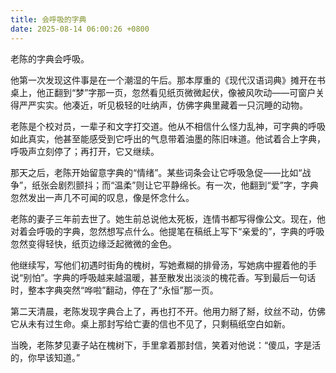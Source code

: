 ```yaml
---
title: 会呼吸的字典
date: 2025-08-14 06:00:26 +0800
---
```


老陈的字典会呼吸。

他第一次发现这件事是在一个潮湿的午后。那本厚重的《现代汉语词典》摊开在书桌上，他正翻到“梦”字那一页，忽然看见纸页微微起伏，像被风吹动——可窗户关得严严实实。他凑近，听见极轻的吐纳声，仿佛字典里藏着一只沉睡的动物。

老陈是个校对员，一辈子和文字打交道。他从不相信什么怪力乱神，可字典的呼吸如此真实，他甚至能感受到它呼出的气息带着油墨的陈旧味道。他试着合上字典，呼吸声立刻停了；再打开，它又继续。

那天之后，老陈开始留意字典的“情绪”。某些词条会让它呼吸急促——比如“战争”，纸张会剧烈颤抖；而“温柔”则让它平静绵长。有一次，他翻到“爱”字，字典忽然发出一声几不可闻的叹息，像是怀念什么。

老陈的妻子三年前去世了。她生前总说他太死板，连情书都写得像公文。现在，他对着会呼吸的字典，忽然想写点什么。他提笔在稿纸上写下“亲爱的”，字典的呼吸忽然变得轻快，纸页边缘泛起微微的金色。

他继续写，写他们初遇时街角的槐树，写她煮糊的排骨汤，写她病中握着他的手说“别怕”。字典的呼吸越来越温暖，甚至散发出淡淡的槐花香。写到最后一句话时，整本字典突然“哗啦”翻动，停在了“永恒”那一页。

第二天清晨，老陈发现字典合上了，再也打不开。他用力掰了掰，纹丝不动，仿佛它从未有过生命。桌上那封写给亡妻的信也不见了，只剩稿纸空白如新。

当晚，老陈梦见妻子站在槐树下，手里拿着那封信，笑着对他说：“傻瓜，字是活的，你早该知道。”

